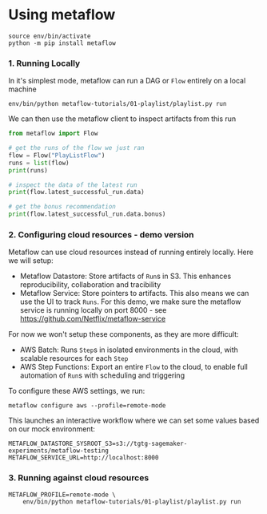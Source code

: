 # Using metaflow

```
source env/bin/activate
python -m pip install metaflow
```

### 1. Running Locally

In it's simplest mode, metaflow can run a DAG or `Flow` entirely on a local machine

```
env/bin/python metaflow-tutorials/01-playlist/playlist.py run
```

We can then use the metaflow client to inspect artifacts from this run

```python
from metaflow import Flow

# get the runs of the flow we just ran
flow = Flow("PlayListFlow")
runs = list(flow)
print(runs)

# inspect the data of the latest run
print(flow.latest_successful_run.data)

# get the bonus recommendation
print(flow.latest_successful_run.data.bonus)
```

### 2. Configuring cloud resources - demo version

Metaflow can use cloud resources instead of running entirely locally. Here we will setup:
* Metaflow Datastore: Store artifacts of `Run`s in S3. This enhances reproducibility, collaboration and tracibility
* Metaflow Service: Store pointers to artifacts. This also means we can use the UI to track `Runs`. For this demo, we make sure the metaflow service is running locally on port 8000 - see https://github.com/Netflix/metaflow-service

For now we won't setup these components, as they are more difficult:
* AWS Batch: Runs `Step`s in isolated environments in the cloud, with scalable resources for each `Step`
* AWS Step Functions: Export an entire `Flow` to the cloud, to enable full automation of `Run`s with scheduling and triggering

To configure these AWS settings, we run:

```
metaflow configure aws --profile=remote-mode
```

This launches an interactive workflow where we can set some values based on our mock environment:

```
METAFLOW_DATASTORE_SYSROOT_S3=s3://tgtg-sagemaker-experiments/metaflow-testing
METAFLOW_SERVICE_URL=http://localhost:8000
```

### 3. Running against cloud resources

```
METAFLOW_PROFILE=remote-mode \
    env/bin/python metaflow-tutorials/01-playlist/playlist.py run
```

